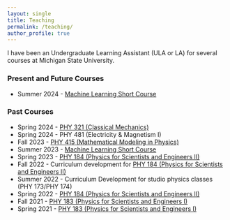 ```yaml
---
layout: single
title: Teaching
permalink: /teaching/
author_profile: true
---
```



I have been an Undergraduate Learning Assistant (ULA or LA) for several courses at Michigan State University.

### Present and Future Courses

-   Summer 2024 - [Machine Learning Short Course](https://dannycaballero.info/MSU_REU_ML_course/intro.html)


### Past Courses

- Spring 2024 - [PHY 321 (Classical Mechanics)](https://dannycaballero.info/phy321msu/intro.html) 
- Spring 2024 - PHY 481 (Electricity & Magnetism I) 
-   Fall 2023 - [PHY 415 (Mathematical Modeling in Physics)](https://dannycaballero.info/phy415fall23/content/intro.html) 
-   Summer 2023 - [Machine Learning Short Course](https://dannycaballero.info/MSU_REU_ML_course/intro.html)
- Spring 2023 - [PHY 184 (Physics for Scientists and
    Engineers II)](https://www.msuperl.org/wikis/pcubed/doku.php) 
- Fall 2022 - Curriculum development for [PHY 184 (Physics for Scientists and
    Engineers II)](https://www.msuperl.org/wikis/pcubed/doku.php) 
- Summer 2022 - Curriculum Development for studio physics classes (PHY 173/PHY 174)
- Spring 2022 - [PHY 184 (Physics for Scientists and
    Engineers II)](https://www.msuperl.org/wikis/pcubed/doku.php) 
- Fall 2021 - [PHY 183 (Physics for Scientists and
    Engineers I)](https://www.msuperl.org/wikis/pcubed/doku.php) 
- Spring 2021 - [PHY 183 (Physics for Scientists and
    Engineers I)](https://www.msuperl.org/wikis/pcubed/doku.php) 



